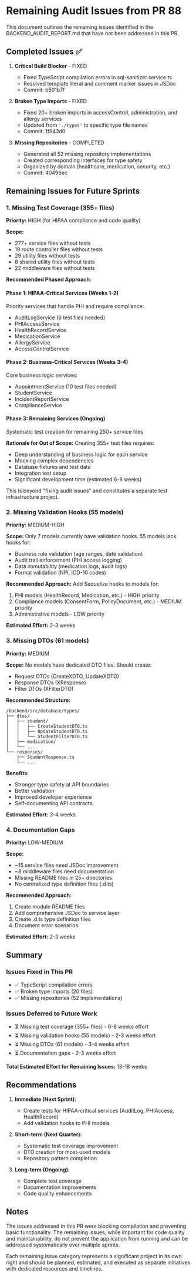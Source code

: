 # Remaining Audit Issues from PR 88

This document outlines the remaining issues identified in the BACKEND_AUDIT_REPORT.md that have not been addressed in this PR.

## Completed Issues ✅

1. **Critical Build Blocker** - FIXED
   - Fixed TypeScript compilation errors in sql-sanitizer.service.ts
   - Resolved template literal and comment marker issues in JSDoc
   - Commit: b501b7f

2. **Broken Type Imports** - FIXED  
   - Fixed 20+ broken imports in accessControl, administration, and allergy services
   - Updated from `'./types'` to specific type file names
   - Commit: 1f943d0

3. **Missing Repositories** - COMPLETED
   - Generated all 52 missing repository implementations
   - Created corresponding interfaces for type safety
   - Organized by domain (healthcare, medication, security, etc.)
   - Commit: 40496ec

## Remaining Issues for Future Sprints

### 1. Missing Test Coverage (355+ files)

**Priority:** HIGH (for HIPAA compliance and code quality)

**Scope:**
- 277+ service files without tests
- 19 route controller files without tests
- 29 utility files without tests
- 8 shared utility files without tests
- 22 middleware files without tests

**Recommended Phased Approach:**

#### Phase 1: HIPAA-Critical Services (Weeks 1-2)
Priority services that handle PHI and require compliance:
- AuditLogService (6 test files needed)
- PHIAccessService
- HealthRecordService
- MedicationService
- AllergyService
- AccessControlService

#### Phase 2: Business-Critical Services (Weeks 3-4)
Core business logic services:
- AppointmentService (10 test files needed)
- StudentService
- IncidentReportService
- ComplianceService

#### Phase 3: Remaining Services (Ongoing)
Systematic test creation for remaining 250+ service files

**Rationale for Out of Scope:**
Creating 355+ test files requires:
- Deep understanding of business logic for each service
- Mocking complex dependencies
- Database fixtures and test data
- Integration test setup
- Significant development time (estimated 6-8 weeks)

This is beyond "fixing audit issues" and constitutes a separate test infrastructure project.

### 2. Missing Validation Hooks (55 models)

**Priority:** MEDIUM-HIGH

**Scope:**
Only 7 models currently have validation hooks. 55 models lack hooks for:
- Business rule validation (age ranges, date validation)
- Audit trail enforcement (PHI access logging)
- Data immutability (medication logs, audit logs)
- Format validation (NPI, ICD-10 codes)

**Recommended Approach:**
Add Sequelize hooks to models for:
1. PHI models (HealthRecord, Medication, etc.) - HIGH priority
2. Compliance models (ConsentForm, PolicyDocument, etc.) - MEDIUM priority
3. Administrative models - LOW priority

**Estimated Effort:** 2-3 weeks

### 3. Missing DTOs (61 models)

**Priority:** MEDIUM

**Scope:**
No models have dedicated DTO files. Should create:
- Request DTOs (CreateXDTO, UpdateXDTO)
- Response DTOs (XResponse)
- Filter DTOs (XFilterDTO)

**Recommended Structure:**
```
/backend/src/database/types/
├── dtos/
│   ├── student/
│   │   ├── CreateStudentDTO.ts
│   │   ├── UpdateStudentDTO.ts
│   │   └── StudentFilterDTO.ts
│   ├── medication/
│   └── ...
└── responses/
    ├── StudentResponse.ts
    └── ...
```

**Benefits:**
- Stronger type safety at API boundaries
- Better validation
- Improved developer experience
- Self-documenting API contracts

**Estimated Effort:** 3-4 weeks

### 4. Documentation Gaps

**Priority:** LOW-MEDIUM

**Scope:**
- ~15 service files need JSDoc improvement
- ~8 middleware files need documentation
- Missing README files in 25+ directories
- No centralized type definition files (.d.ts)

**Recommended Approach:**
1. Create module README files
2. Add comprehensive JSDoc to service layer
3. Create .d.ts type definition files
4. Document error scenarios

**Estimated Effort:** 2-3 weeks

## Summary

### Issues Fixed in This PR
- ✅ TypeScript compilation errors
- ✅ Broken type imports (20 files)
- ✅ Missing repositories (52 implementations)

### Issues Deferred to Future Work
- ⏳ Missing test coverage (355+ files) - 6-8 weeks effort
- ⏳ Missing validation hooks (55 models) - 2-3 weeks effort
- ⏳ Missing DTOs (61 models) - 3-4 weeks effort
- ⏳ Documentation gaps - 2-3 weeks effort

**Total Estimated Effort for Remaining Issues:** 13-18 weeks

## Recommendations

1. **Immediate (Next Sprint):**
   - Create tests for HIPAA-critical services (AuditLog, PHIAccess, HealthRecord)
   - Add validation hooks to PHI models

2. **Short-term (Next Quarter):**
   - Systematic test coverage improvement
   - DTO creation for most-used models
   - Repository pattern completion

3. **Long-term (Ongoing):**
   - Complete test coverage
   - Documentation improvements
   - Code quality enhancements

## Notes

The issues addressed in this PR were blocking compilation and preventing basic functionality. The remaining issues, while important for code quality and maintainability, do not prevent the application from running and can be addressed systematically over multiple sprints.

Each remaining issue category represents a significant project in its own right and should be planned, estimated, and executed as separate initiatives with dedicated resources and timelines.
